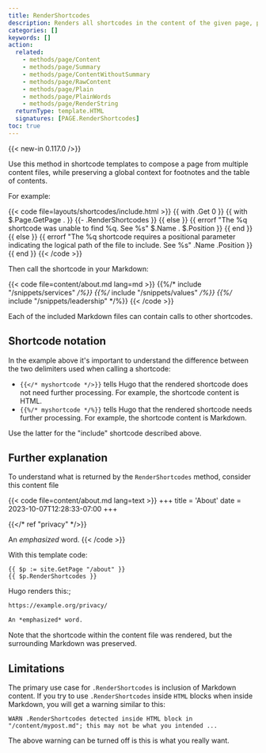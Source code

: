 ```yaml
---
title: RenderShortcodes
description: Renders all shortcodes in the content of the given page, preserving the surrounding markup.
categories: []
keywords: []
action:
  related:
    - methods/page/Content
    - methods/page/Summary
    - methods/page/ContentWithoutSummary
    - methods/page/RawContent
    - methods/page/Plain
    - methods/page/PlainWords
    - methods/page/RenderString
  returnType: template.HTML
  signatures: [PAGE.RenderShortcodes]
toc: true
---
```


{{< new-in 0.117.0 />}}

Use this method in shortcode templates to compose a page from multiple content files, while preserving a global context for footnotes and the table of contents.

For example:

{{< code file=layouts/shortcodes/include.html >}}
{{ with .Get 0 }}
  {{ with $.Page.GetPage . }}
    {{- .RenderShortcodes }}
  {{ else }}
    {{ errorf "The %q shortcode was unable to find %q. See %s" $.Name . $.Position }}
  {{ end }}
{{ else }}
  {{ errorf "The %q shortcode requires a positional parameter indicating the logical path of the file to include. See %s" .Name .Position }}
{{ end }}
{{< /code >}}

Then call the shortcode in your Markdown:

{{< code file=content/about.md lang=md >}}
{{%/* include "/snippets/services" */%}}
{{%/* include "/snippets/values" */%}}
{{%/* include "/snippets/leadership" */%}}
{{< /code >}}

Each of the included Markdown files can contain calls to other shortcodes.

## Shortcode notation

In the example above it's important to understand the difference between the two delimiters used when calling a shortcode:

- `{{</* myshortcode */>}}` tells Hugo that the rendered shortcode does not need further processing. For example, the shortcode content is HTML.
- `{{%/* myshortcode */%}}` tells Hugo that the rendered shortcode needs further processing. For example, the shortcode content is Markdown.

Use the latter for the "include" shortcode described above.

## Further explanation

To understand what is returned by the `RenderShortcodes` method, consider this content file

{{< code file=content/about.md lang=text >}}
+++
title = 'About'
date = 2023-10-07T12:28:33-07:00
+++

{{</* ref "privacy" */>}}

An *emphasized* word.
{{< /code >}}

With this template code:

```go-html-template
{{ $p := site.GetPage "/about" }}
{{ $p.RenderShortcodes }}
```

Hugo renders this:;

```html
https://example.org/privacy/

An *emphasized* word.
```

Note that the shortcode within the content file was rendered, but the surrounding Markdown was preserved.

## Limitations

The primary use case for `.RenderShortcodes` is inclusion of Markdown content. If you try to use `.RenderShortcodes` inside `HTML` blocks when inside Markdown, you will get a warning similar to this:

```
WARN .RenderShortcodes detected inside HTML block in "/content/mypost.md"; this may not be what you intended ...
```

The above warning can be turned off is this is what you really want.

